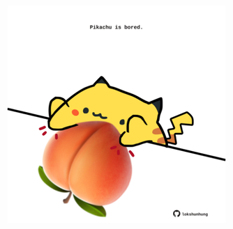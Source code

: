 <!-- built at 30/07/2025, 00:01:43 UTC -->
<p align="center">
  <img width="500" height="500" src="./ReadmeImage.svg">
</p>
